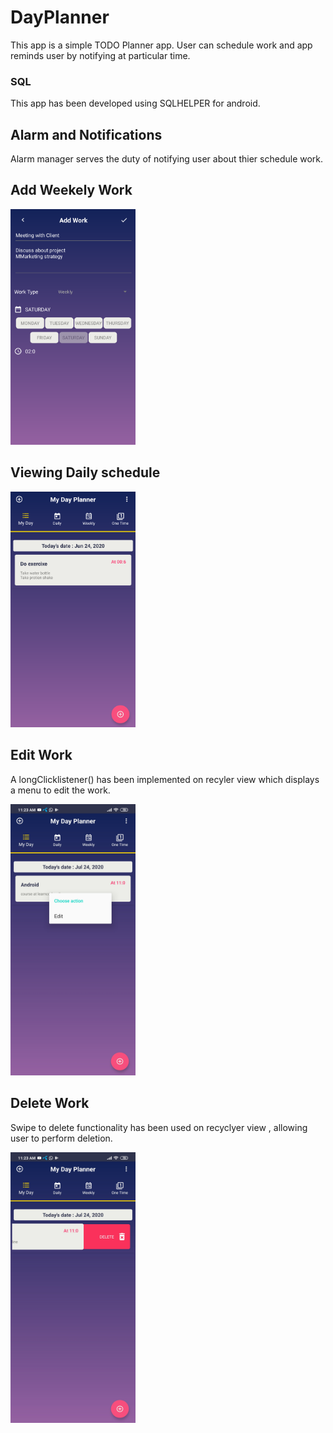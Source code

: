# DayPlanner
This app is a simple TODO Planner app. User can schedule work and app reminds user by notifying at particular time.

### SQL
This app has been developed using SQLHELPER for android.

## Alarm and Notifications
Alarm manager serves the duty of notifying user about thier schedule work.

## Add Weekely Work 
<img src="images/screenshot2.png" alt="drawing" width="200"/>

## Viewing Daily schedule 
<img src="images/screenshot1.png" alt="drawing" width="200"/>

## Edit Work
A longClicklistener() has been implemented on recyler view which displays a menu to edit the work.

<img src="images/screenshot3.jpg" alt="drawing" width="200"/>

## Delete Work
Swipe to delete functionality has been used on recyclyer view , allowing user to perform deletion.

<img src="images/screenshot4.jpg" alt="drawing" width="200"/>


